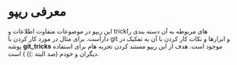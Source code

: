 # معرفی ریپو
این ریپو در موضوعات متفاوت اطلاعات و trickهای مربوطه به آن دسته بندی را داراست. 
برای مثال در مورد کار کردن با git و ابزارها و نکات کار کردن با آن به تفکیک در پوشه **git_tricks** موجود است.
هدف از این ریپو مستند کردن تجربه هام برای استفاده دیگران و خودم (صد البته :)) ) است.
